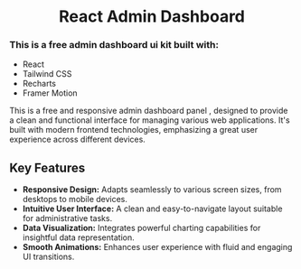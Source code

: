<h1 align="center">React Admin Dashboard</h1>

### This is a free admin dashboard ui kit built with:

-   React
-   Tailwind CSS
-   Recharts
-   Framer Motion

This is a free and responsive admin dashboard panel , designed to provide a clean and functional interface for managing various web applications. It's built with modern frontend technologies, emphasizing a great user experience across different devices.


## Key Features

* **Responsive Design:** Adapts seamlessly to various screen sizes, from desktops to mobile devices.
* **Intuitive User Interface:** A clean and easy-to-navigate layout suitable for administrative tasks.
* **Data Visualization:** Integrates powerful charting capabilities for insightful data representation.
* **Smooth Animations:** Enhances user experience with fluid and engaging UI transitions.